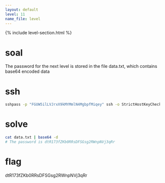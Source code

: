 ```yaml
---
layout: default
level: 11
name_file: level
---
```


{% include level-section.html %}

# soal
The password for the next level is stored in the file data.txt, which contains base64 encoded data

# ssh
```bash
sshpass -p "FGUW5ilLVJrxX9kMYMmlN4MgbpfMiqey" ssh -o StrictHostKeyChecking=no bandit10@bandit.labs.overthewire.org -p 2220
```

# solve
```bash
cat data.txt | base64 -d
# The password is dtR173fZKb0RRsDFSGsg2RWnpNVj3qRr
```

# flag
dtR173fZKb0RRsDFSGsg2RWnpNVj3qRr